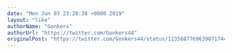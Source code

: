 ```yaml
---
date: "Mon Jun 03 23:20:38 +0000 2019"
layout: "like"
authorName: "Gonkers"
authorUrl: "https://twitter.com/Gonkers44"
originalPost: "https://twitter.com/Gonkers44/status/1135687769639071744"
---
```

